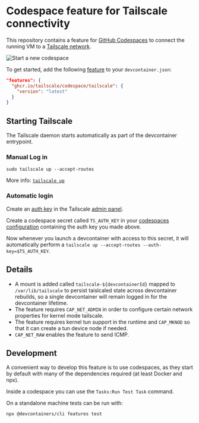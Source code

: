 # Codespace feature for Tailscale connectivity

This repository contains a feature for [GitHub Codespaces](https://github.com/features/codespaces)
to connect the running VM to a [Tailscale network](https://tailscale.com).

![Start a new codespace](codespace.jpg)

To get started, add the following [feature](https://docs.github.com/en/codespaces/setting-up-your-project-for-codespaces/adding-features-to-a-devcontainer-file)
to your `devcontainer.json`:

```json
"features": {
  "ghcr.io/tailscale/codespace/tailscale": {
    "version": "latest"
  }
}
```

## Starting Tailscale

The Tailscale daemon starts automatically as part of the devcontainer entrypoint.

### Manual Log in

```shell
sudo tailscale up --accept-routes
```

More info: [`tailscale up`](https://tailscale.com/kb/1080/cli/#up)

### Automatic login

Create an [auth key](https://tailscale.com/kb/1085/auth-keys) in the Tailscale
[admin panel](https://login.tailscale.com/admin/settings/keys).

Create a codespace secret called `TS_AUTH_KEY` in your
[codespaces configuration](https://github.com/settings/codespaces) containing
the auth key you made above.

Now whenever you launch a devcontainer with access to this secret, it will
automatically perform a `tailscale up --accept-routes --auth-key=$TS_AUTH_KEY`.

## Details

- A mount is added called `tailscale-${devcontainerId}` mapped to
  `/var/lib/tailscale` to persist taislcaled state across devcontainer rebuilds,
  so a single devcontainer will remain logged in for the devcontainer lifetime.
- The feature requires `CAP_NET_ADMIN` in order to configure certain network
  properties for kernel mode tailscale.
- The feature requires kernel tun support in the runtime and `CAP_MKNOD` so that
  it can create a tun device node if needed.
- `CAP_NET_RAW` enables the feature to send ICMP.

## Development

A convenient way to develop this feature is to use codespaces, as they start by
default with many of the dependencies required (at least Docker and npx).

Inside a codespace you can use the `Tasks:Run Test Task` command.

On a standalone machine tests can be run with:

```shell
npx @devcontainers/cli features test
```